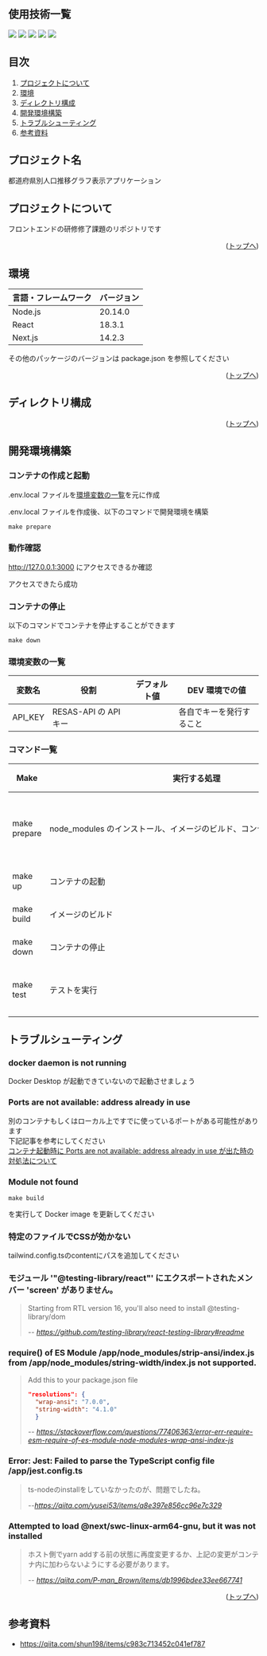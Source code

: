 <div id="top"></div>

## 使用技術一覧

<!-- シールド一覧 -->
<p style="display: inline">
  <!-- フロントエンドのフレームワーク一覧 -->
  <img src="https://img.shields.io/badge/-Node.js-000000.svg?logo=node.js&style=for-the-badge">
  <img src="https://img.shields.io/badge/-Next.js-000000.svg?logo=next.js&style=for-the-badge">
  <img src="https://img.shields.io/badge/-TailwindCSS-000000.svg?logo=tailwindcss&style=for-the-badge">
  <img src="https://img.shields.io/badge/-React-20232A?style=for-the-badge&logo=react&logoColor=61DAFB">
  <!-- バックエンドのフレームワーク一覧 -->
  <!-- バックエンドの言語一覧 -->
  <!-- ミドルウェア一覧 -->
  <!-- インフラ一覧 -->
  <img src="https://img.shields.io/badge/-Docker-1488C6.svg?logo=docker&style=for-the-badge">
</p>

## 目次

1. [プロジェクトについて](#プロジェクトについて)
2. [環境](#環境)
3. [ディレクトリ構成](#ディレクトリ構成)
4. [開発環境構築](#開発環境構築)
5. [トラブルシューティング](#トラブルシューティング)
6. [参考資料](#参考資料)

<!-- プロジェクト名を記載 -->

## プロジェクト名

都道府県別人口推移グラフ表示アプリケーション

<!-- プロジェクトについて -->

## プロジェクトについて

フロントエンドの研修修了課題のリポジトリです

<!-- プロジェクトの概要を記載 -->

<p align="right">(<a href="#top">トップへ</a>)</p>

## 環境

<!-- 言語、フレームワーク、ミドルウェア、インフラの一覧とバージョンを記載 -->

| 言語・フレームワーク | バージョン |
| -------------------- | ---------- |
| Node.js              | 20.14.0    |
| React                | 18.3.1     |
| Next.js              | 14.2.3     |

その他のパッケージのバージョンは package.json を参照してください

<p align="right">(<a href="#top">トップへ</a>)</p>

## ディレクトリ構成

<!-- Treeコマンドを使ってディレクトリ構成を記載 -->

<p align="right">(<a href="#top">トップへ</a>)</p>

## 開発環境構築

<!-- コンテナの作成方法、パッケージのインストール方法など、開発環境構築に必要な情報を記載 -->

### コンテナの作成と起動

.env.local ファイルを[環境変数の一覧](#環境変数の一覧)を元に作成

.env.local ファイルを作成後、以下のコマンドで開発環境を構築

`make prepare`

### 動作確認

http://127.0.0.1:3000 にアクセスできるか確認

アクセスできたら成功

### コンテナの停止

以下のコマンドでコンテナを停止することができます

`make down`

### 環境変数の一覧

| 変数名  | 役割                  | デフォルト値 | DEV 環境での値           |
| ------- | --------------------- | ------------ | ------------------------ |
| API_KEY | RESAS-API の API キー |              | 各自でキーを発行すること |

### コマンド一覧

| Make         | 実行する処理                                                                         | 元のコマンド                                             |
| ------------ | ------------------------------------------------------------------------------------ | -------------------------------------------------------- |
| make prepare | node_modules のインストール、イメージのビルド、コンテナの起動を順に行う              | docker-compose run --rm app yarn<br>docker-compose up -d |
| make up      | コンテナの起動                                                                       | docker-compose up -d                                     |
| make build   | イメージのビルド                                                                     | docker-compose build                                     |
| make down    | コンテナの停止                                                                       | docker-compose down                                      |
| make test    | テストを実行　　　　　　　　　　　　　　　　　　　　　　　　　　　　　　　　　　　　 | docker-compose exec app yarn test:watch                  |

## トラブルシューティング

### docker daemon is not running

Docker Desktop が起動できていないので起動させましょう

### Ports are not available: address already in use

別のコンテナもしくはローカル上ですでに使っているポートがある可能性があります
<br>
下記記事を参考にしてください
<br>
[コンテナ起動時に Ports are not available: address already in use が出た時の対処法について](https://qiita.com/shun198/items/ab6eca4bbe4d065abb8f)

### Module not found

`make build`

を実行して Docker image を更新してください

### 特定のファイルでCSSが効かない

tailwind.config.tsのcontentにパスを追加してください

### モジュール '"@testing-library/react"' にエクスポートされたメンバー 'screen' がありません。

> Starting from RTL version 16, you'll also need to install @testing-library/dom
>
> -- <cite><https://github.com/testing-library/react-testing-library#readme></cite>

### require() of ES Module /app/node_modules/strip-ansi/index.js from /app/node_modules/string-width/index.js not supported.

> Add this to your package.json file
>
> ```json
> "resolutions": {
>   "wrap-ansi": "7.0.0",
>   "string-width": "4.1.0"
>   }
> ```
>
> -- <cite><https://stackoverflow.com/questions/77406363/error-err-require-esm-require-of-es-module-node-modules-wrap-ansi-index-js></cite>

### Error: Jest: Failed to parse the TypeScript config file /app/jest.config.ts

> ts-nodeのinstallをしていなかったのが、問題でしたね。
>
> --<cite><https://qiita.com/yusei53/items/a8e397e856cc96e7c329></cite>

### Attempted to load @next/swc-linux-arm64-gnu, but it was not installed

> ホスト側でyarn addする前の状態に再度変更するか、上記の変更がコンテナ内に加わらないようにする必要があります。
>
> -- <cite><https://qiita.com/P-man_Brown/items/db1996bdee33ee667741></cite>

<p align="right">(<a href="#top">トップへ</a>)</p>

## 参考資料

- <https://qiita.com/shun198/items/c983c713452c041ef787>
